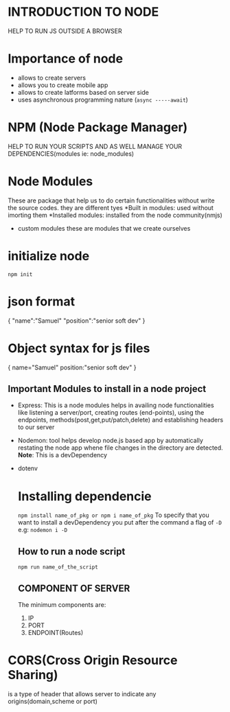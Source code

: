 # INTRODUCTION TO NODE
HELP TO RUN JS OUTSIDE A BROWSER
# Importance of node
- allows to create servers
- allows you to create mobile app
- allows to create latforms based on server side
- uses asynchronous programming nature (`async -----await`)

# NPM (Node Package Manager)
 HELP TO RUN YOUR SCRIPTS AND AS WELL MANAGE YOUR DEPENDENCIES(modules ie: node_modules)
 #  Node Modules
 These are package that help us to do certain functionalities without write the source codes. they are different tyes
  *Built in modules: used without imorting them
  *Installed modules: installed from the node community(nmjs)
  * custom modules these are modules that we create ourselves

  # initialize node
  `npm init`

  # json format
  {
    "name":"Samuel"
    "position":"senior soft dev"
  }
  # Object syntax for js files
  {
    name="Samuel"
    position:"senior soft dev"
  }
  ## Important Modules to install in a node project
  * Express: This is a node modules helps in availing node functionalities like listening a server/port, creating routes (end-points), using the endpoints, methods(post,get,put/patch,delete) and establishing headers to our server

  * Nodemon: tool helps develop node.js based app by automatically restating the node app whene file changes in the directory are detected. **Note**: This is a devDependency
* dotenv

  # Installing dependencie
  `npm install name_of_pkg or npm i name_of_pkg`
  To specify that you want to install a devDependency you put after the command a flag of `-D` e.g: `nodemon i -D`
  ## How to run a node script
  `npm run name_of_the_script`

  ## COMPONENT OF SERVER
  The minimum components are:
  1. IP
  2. PORT
  3. ENDPOINT(Routes)

# CORS(Cross Origin Resource Sharing)
is a type of header that allows server to indicate any origins(domain,scheme or port)